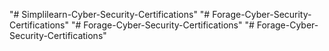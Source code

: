 "# Simplilearn-Cyber-Security-Certifications" 
"# Forage-Cyber-Security-Certifications" 
"# Forage-Cyber-Security-Certifications" 
"# Forage-Cyber-Security-Certifications" 
